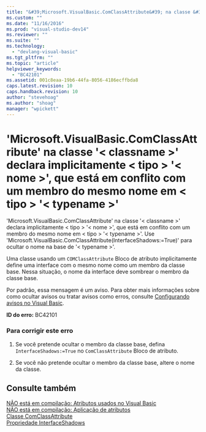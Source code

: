 ```yaml
---
title: "&#39;Microsoft.VisualBasic.ComClassAttribute&#39; na classe &#39;&lt; classname &gt;&#39; declara implicitamente &lt; tipo &gt; &#39;&lt; nome &gt;&#39;, que est&#225; em conflito com um membro do mesmo nome em &lt; tipo &gt; &#39;&lt; typename &gt;&#39; | Microsoft Docs"
ms.custom: ""
ms.date: "11/16/2016"
ms.prod: "visual-studio-dev14"
ms.reviewer: ""
ms.suite: ""
ms.technology: 
  - "devlang-visual-basic"
ms.tgt_pltfrm: ""
ms.topic: "article"
helpviewer_keywords: 
  - "BC42101"
ms.assetid: 001c8eaa-19b6-44fa-8056-4186ecffbda8
caps.latest.revision: 10
caps.handback.revision: 10
author: "stevehoag"
ms.author: "shoag"
manager: "wpickett"
---
```

# &#39;Microsoft.VisualBasic.ComClassAttribute&#39; na classe &#39;&lt; classname &gt;&#39; declara implicitamente &lt; tipo &gt; &#39;&lt; nome &gt;&#39;, que est&#225; em conflito com um membro do mesmo nome em &lt; tipo &gt; &#39;&lt; typename &gt;&#39;
'Microsoft.VisualBasic.ComClassAttribute' na classe '\< classname \>' declara implicitamente \< tipo \> '\< nome \>', que está em conflito com um membro do mesmo nome em \< tipo \> '\< typename \>'. Use 'Microsoft.VisualBasic.ComClassAttribute\(InterfaceShadows:\=True\)' para ocultar o nome na base de '\< typename \>'.  
  
 Uma classe usando um `COMClassAttribute` Bloco de atributo implicitamente define uma interface com o mesmo nome como um membro da classe base. Nessa situação, o nome da interface deve sombrear o membro da classe base.  
  
 Por padrão, essa mensagem é um aviso. Para obter mais informações sobre como ocultar avisos ou tratar avisos como erros, consulte [Configurando avisos no Visual Basic](/visual-studio/ide/configuring-warnings-in-visual-basic).  
  
 **ID do erro:** BC42101  
  
### Para corrigir este erro  
  
1.  Se você pretende ocultar o membro da classe base, defina `InterfaceShadows:=True` no `ComClassAttribute` Bloco de atributo.  
  
2.  Se você não pretende ocultar o membro da classe base, altere o nome da classe.  
  
## Consulte também  
 [NÃO está em compilação: Atributos usados no Visual Basic](http://msdn.microsoft.com/pt-br/22231318-8a40-49af-9245-e0aab723563b)   
 [NÃO está em compilação: Aplicação de atributos](http://msdn.microsoft.com/pt-br/2b1703ed-4437-49b3-bc0b-568094324f47)   
 [Classe ComClassAttribute](http://msdn.microsoft.com/pt-br/5c2f0835-9210-47dc-bc59-5c1769953574)   
 [Propriedade InterfaceShadows](http://msdn.microsoft.com/pt-br/0fae25bd-e0ba-4755-a76c-3b526b1ac795)